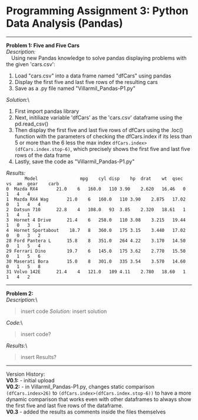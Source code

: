 # Programming Assignment 3: Python Data Analysis (Pandas)

** **

**Problem 1: Five and Five Cars**\
*Description:*\
&emsp;Using new Pandas knowledge to solve pandas displaying problems with the given 'cars.csv':
1. Load "cars.csv" into a data frame named "dfCars" using pandas
2. Display the first five and last five rows of the resulting cars
3. Save as a .py file named "Villarmil_Pandas-P1.py"

*Solution:*\
  1. First import pandas library
  2. Next, initiliaze variable 'dfCars' as the 'cars.csv' dataframe using the pd.read_csv()
  3. Then display the first five and last five rows of dfCars using the .loc() function with the parameters of checking the dfCars.index if its less than 5 or more than the 6 less the max index `dfCars.index>(dfCars.index.stop-6)`, which precisely shows the first five and last five rows of the data frame
  4. Lastly, save the code as "Villarmil_Pandas-P1.py"

*Results:*\
`       Model                mpg	cyl	disp	hp	drat	wt	qsec	vs	am	gear	carb`\
`0	Mazda RX4	    21.0	6	160.0	110	3.90	2.620	16.46	0	1	4	4`\
`1	Mazda RX4 Wag	    21.0	6	160.0	110	3.90	2.875	17.02	0	1	4	4`\
`2	Datsun 710	    22.8	4	108.0	93	3.85	2.320	18.61	1	1	4	1`\
`3	Hornet 4 Drive	    21.4	6	258.0	110	3.08	3.215	19.44	1	0	3	1`\
`4	Hornet Sportabout    18.7	8	360.0	175	3.15	3.440	17.02	0	0	3	2`\
`28	Ford Pantera L	    15.8	8	351.0	264	4.22	3.170	14.50	0	1	5	4`\
`29	Ferrari Dino	    19.7	6	145.0	175	3.62	2.770	15.50	0	1	5	6`\
`30	Maserati Bora	    15.0	8	301.0	335	3.54	3.570	14.60	0	1	5	8`\
`31	Volvo 142E	    21.4	4	121.0	109	4.11	2.780	18.60	1	1	4	2`

** **
  
**Problem 2:**\
*Description:*\
  >insert code
*Solution:*
  >insert solution

*Code:*\
  >insert code?

*Results:*\
  >insert Results?

** **

Version History:\
**V0.1:** - initial upload\
**V0.2:** - in Villarmil_Pandas-P1.py, changes static comparison `(dfCars.index>26)` to `(dfCars.index>(dfCars.index.stop-6))` to have a more dynamic comparison that works even with other dataframes to always show the first five and last five rows of the dataframe.\
**V0.3** - added the results as comments inside the files themselves
